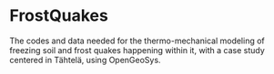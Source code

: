 # FrostQuakes
The codes and data needed for the thermo-mechanical modeling of freezing soil and frost quakes happening within it, with a case study centered in Tähtelä, using OpenGeoSys.
